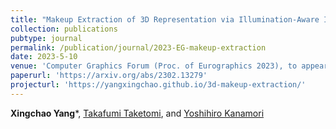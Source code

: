 ```yaml
---
title: "Makeup Extraction of 3D Representation via Illumination-Aware Image Decomposition"
collection: publications
pubtype: journal
permalink: /publication/journal/2023-EG-makeup-extraction
date: 2023-5-10
venue: 'Computer Graphics Forum (Proc. of Eurographics 2023), to appear'
paperurl: 'https://arxiv.org/abs/2302.13279'
projecturl: 'https://yangxingchao.github.io/3d-makeup-extraction/'
---
```


**Xingchao Yang***, [Takafumi Taketomi](https://taketomitakafumi.sakura.ne.jp/web/), and [Yoshihiro Kanamori](http://kanamori.cs.tsukuba.ac.jp/index.html)